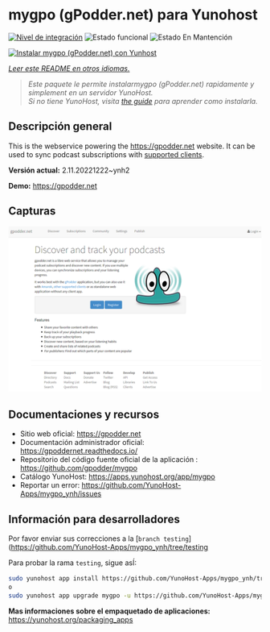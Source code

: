 <!--
Este archivo README esta generado automaticamente<https://github.com/YunoHost/apps/tree/master/tools/readme_generator>
No se debe editar a mano.
-->

# mygpo (gPodder.net) para Yunohost

[![Nivel de integración](https://dash.yunohost.org/integration/mygpo.svg)](https://ci-apps.yunohost.org/ci/apps/mygpo/) ![Estado funcional](https://ci-apps.yunohost.org/ci/badges/mygpo.status.svg) ![Estado En Mantención](https://ci-apps.yunohost.org/ci/badges/mygpo.maintain.svg)

[![Instalar mygpo (gPodder.net) con Yunhost](https://install-app.yunohost.org/install-with-yunohost.svg)](https://install-app.yunohost.org/?app=mygpo)

*[Leer este README en otros idiomas.](./ALL_README.md)*

> *Este paquete le permite instalarmygpo (gPodder.net) rapidamente y simplement en un servidor YunoHost.*  
> *Si no tiene YunoHost, visita [the guide](https://yunohost.org/install) para aprender como instalarla.*

## Descripción general

This is the webservice powering the https://gpodder.net website. It can be used to sync podcast subscriptions with [supported clients](https://gpoddernet.readthedocs.io/en/latest/user/clients.html).


**Versión actual:** 2.11.20221222~ynh2

**Demo:** <https://gpodder.net>

## Capturas

![Captura de mygpo (gPodder.net)](./doc/screenshots/screenshot1.png)

## Documentaciones y recursos

- Sitio web oficial: <https://gpodder.net>
- Documentación administrador oficial: <https://gpoddernet.readthedocs.io/>
- Repositorio del código fuente oficial de la aplicación : <https://github.com/gpodder/mygpo>
- Catálogo YunoHost: <https://apps.yunohost.org/app/mygpo>
- Reportar un error: <https://github.com/YunoHost-Apps/mygpo_ynh/issues>

## Información para desarrolladores

Por favor enviar sus correcciones a la [`branch testing`](https://github.com/YunoHost-Apps/mygpo_ynh/tree/testing

Para probar la rama `testing`, sigue asÍ:

```bash
sudo yunohost app install https://github.com/YunoHost-Apps/mygpo_ynh/tree/testing --debug
o
sudo yunohost app upgrade mygpo -u https://github.com/YunoHost-Apps/mygpo_ynh/tree/testing --debug
```

**Mas informaciones sobre el empaquetado de aplicaciones:** <https://yunohost.org/packaging_apps>
